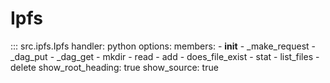 # Ipfs

::: src.ipfs.Ipfs
    handler: python
    options:
      members:
        - __init__
        - _make_request
        - _dag_put
        - _dag_get
        - mkdir
        - read
        - add
        - does_file_exist
        - stat
        - list_files
        - delete
      show_root_heading: true
      show_source: true
